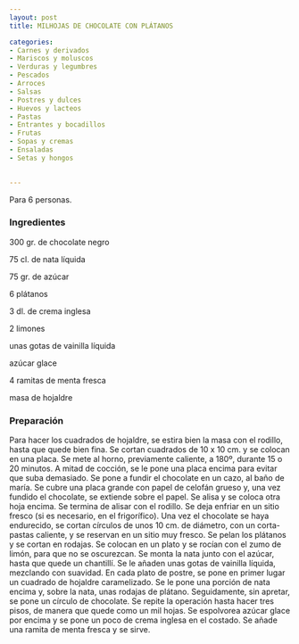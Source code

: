 ```yaml
---
layout: post
title: MILHOJAS DE CHOCOLATE CON PLÁTANOS

categories:
- Carnes y derivados
- Mariscos y moluscos
- Verduras y legumbres
- Pescados
- Arroces
- Salsas
- Postres y dulces
- Huevos y lacteos
- Pastas
- Entrantes y bocadillos
- Frutas
- Sopas y cremas
- Ensaladas
- Setas y hongos
 

---
```

Para 6 personas.

<h3>Ingredientes</h3>

300 gr. de chocolate negro

75 cl. de nata líquida

75 gr. de azúcar

6 plátanos

3 dl. de crema inglesa

2 limones

unas gotas de vainilla líquida

azúcar glace

4 ramitas de menta fresca

masa de hojaldre

<h3>Preparación</h3>

Para hacer los cuadrados de hojaldre, se estira bien la masa con el rodillo, hasta que quede bien fina. Se cortan cuadrados de 10 x 10 cm. y se colocan en una placa. Se mete al horno, previamente caliente, a 180&ordm;, durante 15 o 20 minutos. A mitad de cocción, se le pone una placa encima para evitar que suba demasiado. Se pone a fundir el chocolate en un cazo, al baño de maría. Se cubre una placa grande con papel de celofán grueso y, una vez fundido el chocolate, se extiende sobre el papel. Se alisa y se coloca otra hoja encima. Se termina de alisar con el rodillo. Se deja enfriar en un sitio fresco (si es necesario, en el frigorífico). Una vez el chocolate se haya endurecido, se cortan círculos de unos 10 cm. de diámetro, con un corta-pastas caliente, y se reservan en un sitio muy fresco. Se pelan los plátanos y se cortan en rodajas. Se colocan en un plato y se rocían con el zumo de limón, para que no se oscurezcan. Se monta la nata junto con el azúcar, hasta que quede un chantillí. Se le añaden unas gotas de vainilla líquida, mezclando con suavidad. En cada plato de postre, se pone en primer lugar un cuadrado de hojaldre caramelizado. Se le pone una porción de nata encima y, sobre la nata, unas rodajas de plátano. Seguidamente, sin apretar, se pone un círculo de chocolate. Se repite la operación hasta hacer tres pisos, de manera que quede como un mil hojas. Se espolvorea azúcar glace por encima y se pone un poco de crema inglesa en el costado. Se añade una ramita de menta fresca y se sirve.

